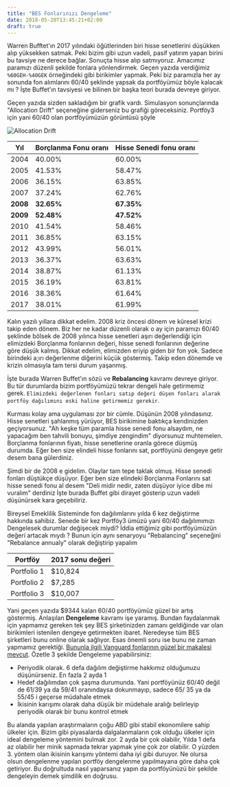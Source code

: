 ```yaml
---
title: "BES Fonlarınızı Dengeleme"
date: 2018-05-20T13:45:21+02:00
draft: true
---
```


Warren Bufftet'ın 2017 yılındaki öğütlerinden biri hisse senetlerini düşükken alıp yüksekken satmak. Peki bizim gibi uzun
vadeli, pasif yatırım yapan birini bu tavsiye ne derece bağlar. Sonuçta hisse alıp satmıyoruz. Amacımız paramızı düzenli şekilde fonlara yönlendirmek. Geçen yazıda verdiğimiz `%60GEH-%40GEK` örneğindeki gibi birikimler yapmak. Peki biz paramızla her ay sonunda fon alımlarını 60/40 şeklinde yapsak da portföyümüz böyle kalacak mı ? İşte Buffet'ın tavsiyesi ve bilinen bir başka teori burada devreye giriyor.

Geçen yazıda sizden sakladığım bir grafik vardı. Simulasyon sonunçlarında "Allocation Drift" seçeneğine giderseniz bu grafiği göreceksiniz. Portföy3 için yani 60/40 olan portföyümüzün görüntüsü şöyle

![Allocation Drift](/img/rebalancing/alloc.png)

Yıl | Borçlanma Fonu oranı| Hisse Senedi fonu oranı
----|-----|----
2004| 40.00%|	60.00%
2005|	41.53%|	58.47%
2006|	36.15%|	63.85%
2007|	37.24%|	62.76%
**2008**|	**32.65%**|	**67.35%**
**2009**|	**52.48%**|	**47.52%**
2010|	41.54%|	58.46%
2011|	36.85%|	63.15%
2012|	43.99%|	56.01%
2013|	36.37%|	63.63%
2014|	38.87%|	61.13%
2015|	36.19%|	63.81%
2016|	38.36%|	61.64%
2017|	38.01%|	61.99%


Kalın yazılı yıllara dikkat edelim. 2008 kriz öncesi dönem ve küresel krizi takip eden dönem. Biz her ne kadar düzenli olarak o ay için paramızı 60/40 şeklinde bölsek de 2008 yılınca hisse senetleri aşırı değerlendiği için elimizdeki Borçlanma fonlarının değeri, hisse senedi fonlarının değerine göre düşük kalmış. Dikkat edelim, elimizden eriyip giden bir fon yok. Sadece birindeki a;ırı değerlenme diğerini küçük göstermiş. Takip eden dönemde ve krizin olmasıyla tam tersi durum yaşanmış.

İşte burada Warren Buffet'ın sözü ve **Rebalancing** kavramı devreye giriyor. Bu tür durumlarda bizim portföyümüzü tekrar dengeli hale getirmemiz gerek.
`Elimizdeki değerlenen fonları satıp değeri düşen fonları alarak portföy dağılımını eski haline getirmemiz gerekir`.

Kurması kolay ama uygulaması zor bir cümle. Düşünün 2008 yılındasınız. Hisse senetleri şahlanmış yürüyor, BES birikimine baktıkça kendinizden geçiyorsunuz. "Ah keşke tüm paramla hisse senedi fonu alsaydım, ne yapacağım ben tahvili bonuyu, şimdiye zengindim" diyorsunuz muhtemelen. Borçlanma fonlarının fiyatı, hisse senetlerine oranla görece düşmüş durumda. Eğer ben size elindeli hisse fonlarını sat, portföyünü dengeye getir desem bana gülerdiniz.

Şimdi bir de 2008 e gidelim. Olaylar tam tepe taklak olmuş. Hisse senedi fonları düştükçe düşüyor. Eğer ben size elindeki Borçlanma Fonlarını sat hisse senedi fonu al desem "Deli midir nedir, zaten düşüyor iyice dibe mi vuralım" derdiniz
İşte burada Buffet gibi dirayet gösterip uzun vadeli düşünürsek kara geçebiliriz.

Bireysel Emeklilik Sisteminde fon dağılımlarını yılda 6 kez değiştirme hakkında sahibiz. Senede bir kez Portföy3 ümüzü yani 60/40 dağılımımızı Dengelesek durumlar değişecek miydi? İddia ettiğimiz gibi portföyümüzün değeri artacak mıydı ?  Bunun için aynı senaryoyu "Rebalancing" seçeneğini "Rebalance annualy" olarak değiştirip yapalım

Portföy | 2017 sonu değeri
-----|-----
Portfolio 1	|	\$10,824
Portfolio 2	|	\$7,285
Portfolio 3	|	\$10,007


Yani geçen yazıda \$9344 kalan 60/40 portföyümüz güzel bir artış göstermiş. Anlaşılan **Dengeleme** kavramı işe yaramış. Bundan faydalanmak için yapmamız gereken tek şey BES şirketinizden zamanı geldiğinde var olan birikimleri istenilen dengeye getirmekten ibaret. Neredeyse tüm BES şirketleri bunu online olarak sağlıyor. Esas önemli soru ise bunu ne zaman yapmamız gerektiği. [Bununla ilgili Vanguard fonlarının güzel bir makalesi mevcut](https://www.vanguard.com/pdf/icrpr.pdf). Özetle 3 şekilde Dengeleme yapabilirsiniz:
 * Periyodik olarak. 6 defa dağılım değiştirme hakkımız olduğunuzu düşünürseniz. En fazla 2 ayda 1
 * Hedef dağılımdan çok şaşma durumunda. Yani portföyünüz 60/40 değil de 61/39 ya da 59/41 oranındaysa dokunmayıp, sadece 65/
 35  ya da 55/45 i geçerse müdahale etmek
 * İkisinin karışımı olarak daha düşük bir müdehale aralığı belirleyip periyodik olarak bir bunu kontrol etmek

Bu alanda yapılan araştırmaların çoğu ABD gibi stabil ekonomilere sahip ülkeler için. Bizim gibi piyasalarda dalgalanmaların çok olduğu ülkeler için ideal dengeleme yöntemini bulmak zor. 2 ayda bir çok olabilir, Yılda 1 defa az olabilir her minik sapmada tekrar yapmak yine çok zor olabilir. O yüzden 3. yöntem olan ikisinin karışımı yöntemi daha iyi gibi duruyor. Ne olursa olsun dengelenme yapılan portföy dengelenme yapılmayana göre daha çok getiriyor. Bu doğrultuda nasıl yaparsanız yapın da portföyünüzü bir şekilde dengeleyin demek şimdilik en doğrusu.
